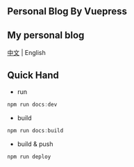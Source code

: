 ## Personal Blog By Vuepress

My personal blog
---
<a href="./README_ZH.md">中文</a> | English

## Quick Hand

* run
```js
npm run docs:dev
```

* build
```js
npm run docs:build
```

* build & push
```js
npm run deploy
```
